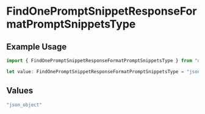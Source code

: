 # FindOnePromptSnippetResponseFormatPromptSnippetsType

## Example Usage

```typescript
import { FindOnePromptSnippetResponseFormatPromptSnippetsType } from "orq-poc-typescript-multi-env-version/models/operations";

let value: FindOnePromptSnippetResponseFormatPromptSnippetsType = "json_object";
```

## Values

```typescript
"json_object"
```